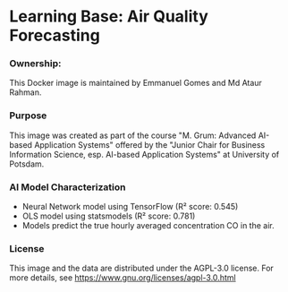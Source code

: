 # Learning Base: Air Quality Forecasting

### Ownership:

This Docker image is maintained by Emmanuel Gomes and Md Ataur Rahman.

### Purpose

This image was created as part of the course "M. Grum: Advanced AI-based Application Systems" offered by the "Junior Chair for Business Information Science,
esp. AI-based Application Systems" at University of Potsdam.

### AI Model Characterization

- Neural Network model using TensorFlow (R² score: 0.545)
- OLS model using statsmodels (R² score: 0.781)
- Models predict the true hourly averaged concentration CO in the air.

### License

This image and the data are distributed under the AGPL-3.0 license. For more details, see https://www.gnu.org/licenses/agpl-3.0.html
